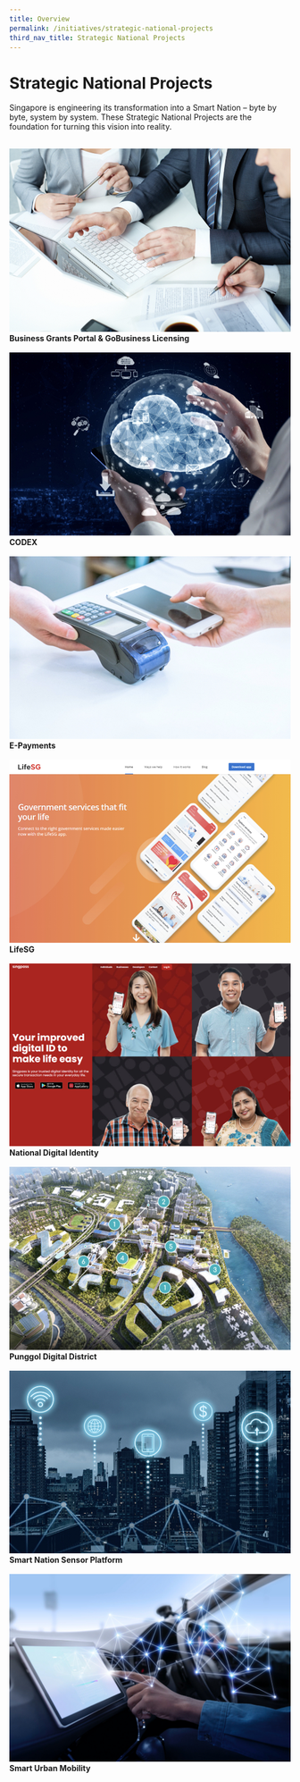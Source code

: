 ```yaml
---
title: Overview
permalink: /initiatives/strategic-national-projects
third_nav_title: Strategic National Projects
---
```

# Strategic National Projects

Singapore is engineering its transformation into a Smart Nation – byte by byte, system by system. These Strategic National Projects are the foundation for turning this vision into reality.  

<br>

</div>
<div class="row">
<div class="col"> 
<a href="initiatives/strategic-national-projects/business-grants-gobusiness-licensing"><img src="/images/initiatives/business-grant-portal-overview.jpeg"></a>
<br>
<div class="header"><b>Business Grants Portal & GoBusiness Licensing</b>
</div>
<br>

</div>
	<div class="col"> 
<a href="/initiatives/strategic-national-projects/codex"><img src="/images/initiatives/Codex-snp.jpeg"></a>
<br>
<div class="header"><b>CODEX</b>
</div>
<br>

</div>

</div>
<div class="row">
<div class="col"> 
<a href="/initiatives/strategic-national-projects/e-payments"><img src="/images/initiatives/e-payments-snp.jpeg"></a>
<br>
<div class="header"><b>E-Payments</b>
</div>
<br>
		
</div>
<div class="col">
<a href="/initiatives/strategic-national-projects/lifesg"><img src="/images/initiatives/lifesg.jpeg"></a>
<br>
<div class="header"><b>LifeSG</b>
</div>
<br>

</div>
	
</div>
<div class="row">
<div class="col"> 
<a href="/initiatives/strategic-national-projects/national-digital-identity"><img src="/images/initiatives/Singpass-website.jpeg"></a>
<br>
<div class="header"><b>National Digital Identity</b>
</div>
<br>

</div>
<div class="col">
<a href="/initiatives/strategic-national-projects/punggol-digital-district"><img src="/images/initiatives/pdd.jpeg"></a>
<br>
<div class="header"><b>Punggol Digital District</b>
</div>
<br>

</div>
	
</div>
<div class="row">
<div class="col"> 
<a href="/initiatives/strategic-national-projects/smart-nation-sensor-platform"><img src="/images/initiatives/smart-nation-sensor-platform-snp.jpeg"></a>
<br>
<div class="header"><b>Smart Nation Sensor Platform</b>
</div>
<br>
						
</div>
<div class="col"> 
<a href="/initiatives/strategic-national-projects/smart-urban-mobility"><img src="/images/initiatives/smart-urban-mobility.jpg"></a>
<br>
<div class="header"><b>Smart Urban Mobility</b>
</div>
<br>
						

